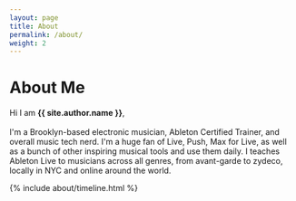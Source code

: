```yaml
---
layout: page
title: About
permalink: /about/
weight: 2
---
```


# **About Me**

Hi I am **{{ site.author.name }}**,<br><br>
I'm a Brooklyn-based electronic musician, Ableton Certified Trainer, and overall music tech nerd. I'm a huge fan of Live, Push, Max for Live, as well as a bunch of other inspiring musical tools and use them daily. I teaches Ableton Live to musicians across all genres, from avant-garde to zydeco, locally in NYC and online around the world.

<div class="row">
{% include about/timeline.html %}
</div>
